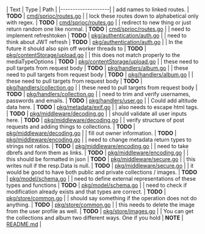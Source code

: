 | Text | Type | Path |
|--------------------|
| add names to linked routes. | __TODO__ | [cmd/sprioc/routes.go](cmd/sprioc/routes.go) |
| lock these routes down to alphabetical only with regex. | __TODO__ | [cmd/sprioc/routes.go](cmd/sprioc/routes.go) |
| redirect to new thing or just return random one like normal. | __TODO__ | [cmd/sprioc/routes.go](cmd/sprioc/routes.go) |
| need to implement refreshtoken | __TODO__ | [pkg/authentication/auth.go](pkg/authentication/auth.go) |
| need to think about JWT refresh | __TODO__ | [pkg/authentication/auth.go](pkg/authentication/auth.go) |
| In the future it should also spin off worker threads to | __TODO__ | [pkg/contentStorage/upload.go](pkg/contentStorage/upload.go) |
| this does not match properly to the mediaTypeOptions | __TODO__ | [pkg/contentStorage/upload.go](pkg/contentStorage/upload.go) |
| these need to pull targets from request body | __TODO__ | [pkg/handlers/album.go](pkg/handlers/album.go) |
| these need to pull targets from request body | __TODO__ | [pkg/handlers/album.go](pkg/handlers/album.go) |
| these need to pull targets from request body | __TODO__ | [pkg/handlers/collection.go](pkg/handlers/collection.go) |
| these need to pull targets from request body | __TODO__ | [pkg/handlers/collection.go](pkg/handlers/collection.go) |
| need to trim and verify usernames, passwords and emails. | __TODO__ | [pkg/handlers/user.go](pkg/handlers/user.go) |
| Could add altitude data here. | __TODO__ | [pkg/metadata/exif.go](pkg/metadata/exif.go) |
| also needs to escape html tags. | __TODO__ | [pkg/middleware/decoding.go](pkg/middleware/decoding.go) |
| should validate all user inputs here. | __TODO__ | [pkg/middleware/decoding.go](pkg/middleware/decoding.go) |
| verify structure of post requests and adding things to collections. | __TODO__ | [pkg/middleware/decoding.go](pkg/middleware/decoding.go) |
| fill out owner information. | __TODO__ | [pkg/middleware/encoding.go](pkg/middleware/encoding.go) |
| need to change metadata return types to strings not ratios. | __TODO__ | [pkg/middleware/encoding.go](pkg/middleware/encoding.go) |
| need to take dbrefs and form them as links. | __TODO__ | [pkg/middleware/encoding.go](pkg/middleware/encoding.go) |
| this should be formatted in json | __TODO__ | [pkg/middleware/secure.go](pkg/middleware/secure.go) |
| this writes null if the resp.Data is null. | __TODO__ | [pkg/middleware/secure.go](pkg/middleware/secure.go) |
| it would be good to have both public and private collections / images. | __TODO__ | [pkg/model/schema.go](pkg/model/schema.go) |
| need to define external representations of these types and functions | __TODO__ | [pkg/model/schema.go](pkg/model/schema.go) |
| need to check if modification already exists and that types are correct. | __TODO__ | [pkg/store/common.go](pkg/store/common.go) |
| should say something if the operation does not do anything. | __TODO__ | [pkg/store/common.go](pkg/store/common.go) |
| this needs to delete the image from the user profile as well. | __TODO__ | [pkg/store/images.go](pkg/store/images.go) |
| You can get the collections and album two different ways. One if you hold | __NOTE__ | [README.md](README.md) |
